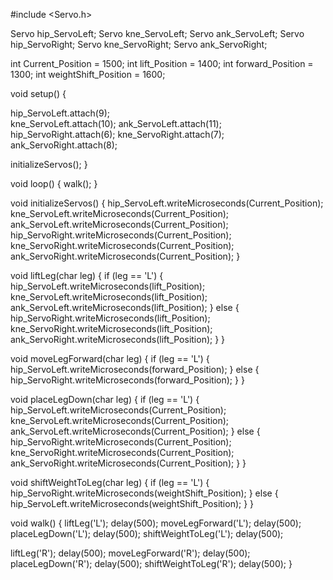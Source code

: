 #include <Servo.h>

Servo hip_ServoLeft;
Servo kne_ServoLeft;
Servo ank_ServoLeft;
Servo hip_ServoRight;
Servo kne_ServoRight;
Servo ank_ServoRight;

int Current_Position = 1500;
int lift_Position = 1400;
int forward_Position = 1300;
int weightShift_Position = 1600;

void setup() {
 
  hip_ServoLeft.attach(9);     
  kne_ServoLeft.attach(10);
  ank_ServoLeft.attach(11);
  hip_ServoRight.attach(6);
  kne_ServoRight.attach(7);
  ank_ServoRight.attach(8);

  initializeServos();
}

void loop() {
  walk();
}

void initializeServos() {
  hip_ServoLeft.writeMicroseconds(Current_Position);
  kne_ServoLeft.writeMicroseconds(Current_Position);
  ank_ServoLeft.writeMicroseconds(Current_Position);
  hip_ServoRight.writeMicroseconds(Current_Position);
  kne_ServoRight.writeMicroseconds(Current_Position);
  ank_ServoRight.writeMicroseconds(Current_Position);
}

void liftLeg(char leg) {
  if (leg == 'L') {
    hip_ServoLeft.writeMicroseconds(lift_Position);
    kne_ServoLeft.writeMicroseconds(lift_Position);
    ank_ServoLeft.writeMicroseconds(lift_Position);
  } else {
    hip_ServoRight.writeMicroseconds(lift_Position);
    kne_ServoRight.writeMicroseconds(lift_Position);
    ank_ServoRight.writeMicroseconds(lift_Position);
  }
}

void moveLegForward(char leg) {
  if (leg == 'L') {
    hip_ServoLeft.writeMicroseconds(forward_Position);
  } else {
    hip_ServoRight.writeMicroseconds(forward_Position);
  }
}

void placeLegDown(char leg) {
  if (leg == 'L') {
    hip_ServoLeft.writeMicroseconds(Current_Position);
    kne_ServoLeft.writeMicroseconds(Current_Position);
    ank_ServoLeft.writeMicroseconds(Current_Position);
  } else {
    hip_ServoRight.writeMicroseconds(Current_Position);
    kne_ServoRight.writeMicroseconds(Current_Position);
    ank_ServoRight.writeMicroseconds(Current_Position);
  }
}

void shiftWeightToLeg(char leg) {
  if (leg == 'L') {
    hip_ServoRight.writeMicroseconds(weightShift_Position);
  } else {
    hip_ServoLeft.writeMicroseconds(weightShift_Position);
  }
}

void walk() {
  liftLeg('L');
  delay(500);
  moveLegForward('L');
  delay(500);
  placeLegDown('L');
  delay(500);
  shiftWeightToLeg('L');
  delay(500);

  liftLeg('R');
  delay(500);
  moveLegForward('R');
  delay(500);
  placeLegDown('R');
  delay(500);
  shiftWeightToLeg('R');
  delay(500);
}
